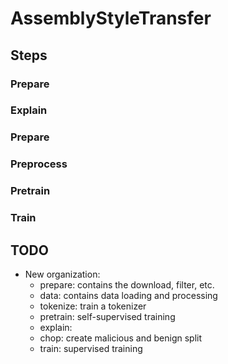 # AssemblyStyleTransfer

## Steps

### Prepare

### Explain

### Prepare

### Preprocess

### Pretrain

### Train

## TODO

- New organization:
	- prepare: contains the download, filter, etc.
	- data: contains data loading and processing
	- tokenize: train a tokenizer
	- pretrain: self-supervised training
	- explain: 
	- chop: create malicious and benign split
	- train: supervised training
